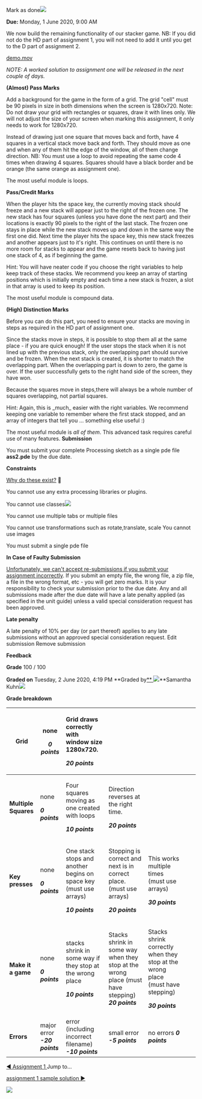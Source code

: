 ﻿Mark as done![](Aspose.Words.514d4cdc-b33b-4e32-9e54-8d51945b2bbd.001.png)

**Due:** Monday, 1 June 2020, 9:00 AM

We now build the remaining functionality of our stacker game. NB: If you did not do the HD part of assignment 1, you will not need to add it until you get to the D part of assignment 2.

[demo.mov](https://ilearn.mq.edu.au/pluginfile.php/6075158/mod_assign/intro/demo.mov)

*NOTE: A worked solution to assignment one will be released in the next couple of days.*

**(Almost) Pass Marks**

Add a background for the game in the form of a grid. The grid "cell" must be 90 pixels in size in both dimensions when the screen is 1280x720. Note: Do not draw your grid with rectangles or squares, draw it with lines only. We will not adjust the size of your screen when marking this assignment, it only needs to work for 1280x720.

Instead of drawing just one square that moves back and forth, have 4 squares in a vertical stack move back and forth. They should move as one and when any of them hit the edge of the window, all of them change direction. NB: You must use a loop to avoid repeating the same code 4 times when drawing 4 squares. Squares should have a black border and be orange (the same orange as assignment one).

The most useful module is loops.

**Pass/Credit Marks**

When the player hits the space key, the currently moving stack should freeze and a new stack will appear just to the right of the frozen one. The new stack has four squares (unless you have done the next part) and their locations is exactly 90 pixels to the right of the last stack. The frozen one stays in place while the new stack moves up and down in the same way the first one did. Next time the player hits the space key, this new stack freezes and another appears just to it's right. This continues on until there is no more room for stacks to appear and the game resets back to having just one stack of 4, as if beginning the game.

Hint: You will have neater code if you choose the right variables to help keep track of these stacks. We recommend you keep an array of starting positions which is initially empty and each time a new stack is frozen, a slot in that array is used to keep its position.

The most useful module is compound data.

**(High) Distinction Marks**

Before you can do this part, you need to ensure your stacks are moving in steps as required in the HD part of assignment one.

Since the stacks move in steps, it is possible to stop them all at the same place - if you are quick enough! If the user stops the stack when it is not lined up with the previous stack, only the overlapping part should survive and be frozen. When the next stack is created, it is shorter to match the overlapping part. When the overlapping part is down to zero, the game is over. If the user successfully gets to the right hand side of the screen, they have won.

Because the squares move in steps,there will always be a whole number of squares overlapping, not partial squares.

Hint: Again, this is \_much\_ easier with the right variables. We recommend keeping one variable to remember where the first stack stopped, and an array of integers that tell you ... something else useful :)

The most useful module is *all of them*. This advanced task requires careful use of many features. **Submission**

You must submit your complete Processing sketch as a single pde file **ass2.pde** by the due date.

**Constraints**

[Why do these exist?](https://www.inc.com/thomas-oppong/for-a-more-creative-brain-embrace-constraints.html) 

You cannot use any extra processing libraries or plugins.

You cannot use classes![](Aspose.Words.514d4cdc-b33b-4e32-9e54-8d51945b2bbd.002.png)

You cannot use multiple tabs or multiple files

You cannot use transformations such as rotate,translate, scale You cannot use images

You must submit a single pde file

**In Case of Faulty Submission**

[Unfortunately, we can't accept re-submissions if you submit your assignment incorrectly](https://www.wikihow.com/Buy-More-Time-on-an-Overdue-Assignment). If you submit an empty file, the wrong file, a zip file, a file in the wrong format, etc - you will get zero marks. It is your responsibility to check your submission prior to the due date. Any and all submissions made after the due date will have a late penalty applied (as specified in the unit guide) unless a valid special consideration request has been approved.

**Late penalty**

A late penalty of 10% per day (or part thereof) applies to any late submissions without an approved special consideration request. Edit submission Remove submission

**Feedback**

**Grade** 100 / 100

**Graded on** Tuesday, 2 June 2020, 4:19 PM **Graded by[** ](https://ilearn.mq.edu.au/user/view.php?id=288572&course=38098)![](Aspose.Words.514d4cdc-b33b-4e32-9e54-8d51945b2bbd.003.png)**Samantha Kuhn![](Aspose.Words.514d4cdc-b33b-4e32-9e54-8d51945b2bbd.004.png)

**Grade breakdown**



|**Grid**|<p>none</p><p>***0 points***</p>|<p>Grid draws correctly with window size 1280x720.</p><p>***20 points***</p>|||||
| - | - | :- | :- | :- | :- | :- |
|**Multiple Squares**|<p>none</p><p>***0 points***</p>|<p>Four squares moving as one created with loops</p><p>***10 points***</p>|<p>Direction reverses at the right time.</p><p>***20 points***</p>||||
|**Key presses**|<p>none</p><p>***0 points***</p>|<p>One stack stops and another begins on space key (must use arrays)</p><p>***10 points***</p>|<p>Stopping is correct and next is in correct place. (must use arrays)</p><p>***20 points***</p>|<p>This works multiple times (must use arrays)</p><p>***30 points***</p>|||
|**Make it a game**|<p>none</p><p>***0 points***</p>|<p>stacks shrink in some way if they stop at the wrong place</p><p>***10 points***</p>|Stacks shrink in some way when they stop at the wrong place (must have stepping) ***20 points***|<p>Stacks shrink correctly when they stop at the wrong place (must have stepping)</p><p>***30 points***</p>|||
|**Errors**|major error ***-20 points***|error (including incorrect filename) ***-10 points***|small error ***-5 points***|no errors ***0 points***|||

[◄ Assignment 1 ](https://ilearn.mq.edu.au/mod/assign/view.php?id=5448161&forceview=1)Jump to...

[assignment 1 sample solution ►](https://ilearn.mq.edu.au/mod/resource/view.php?id=5694969&forceview=1)

![](Aspose.Words.514d4cdc-b33b-4e32-9e54-8d51945b2bbd.005.png)
